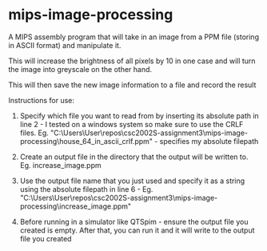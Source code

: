 # mips-image-processing

A MIPS assembly program that will take in an image from a PPM file (storing in ASCII format) and manipulate it.

This will increase the brightness of all pixels by 10 in one case and will turn the image into greyscale on the other hand. 

This will then save the new image information to a file and record the result

Instructions for use:
1. Specify which file you want to read from by inserting its absolute path in line 2 - I tested on a windows system so make sure to use the CRLF files. Eg. "C:\Users\User\repos\csc2002S-assignment3\mips-image-processing\house_64_in_ascii_crlf.ppm" - specifies my absolute filepath

2. Create an output file in the directory that the output will be written to. Eg. increase_image.ppm 

3. Use the output file name that you just used and specify it as a string using the absolute filepath in line 6 - Eg. "C:\Users\User\repos\csc2002S-assignment3\mips-image-processing\increase_image.ppm"

4. Before running in a simulator like QTSpim - ensure the output file you created is empty. After that, you can run it and it will write to the output file you created